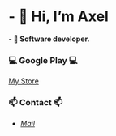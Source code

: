  <h1> - 👋 Hi, I’m Axel </h1>
<p> <strong> - 👀 Software developer.</strong> </p>
<h3>   💻  Google Play  💻  </h3>
<a href ="https://play.google.com/store/apps/dev?id=5253345249921512271" target="_blank"> My Store</a> </br>
<h3>  📫 Contact 📫 </h3>
<ul>
 <li> <em><a href ="mailto:axel.code.pro@outlook.com" target="_blank"> Mail </a> </em> </li>
</ul>
